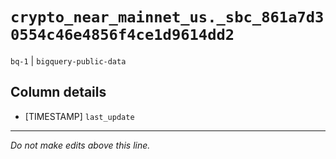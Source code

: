 # `crypto_near_mainnet_us._sbc_861a7d30554c46e4856f4ce1d9614dd2`
`bq-1` | `bigquery-public-data`

## Column details
* [TIMESTAMP] `last_update`

-------------------------------------------------------------------------------
*Do not make edits above this line.*
